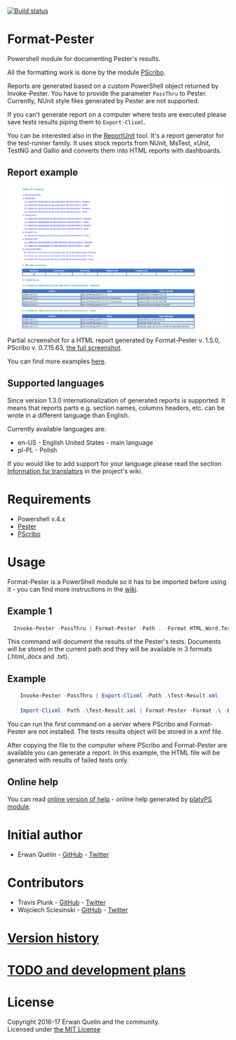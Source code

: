[![Build status](https://ci.appveyor.com/api/projects/status/36q06wp2c4vwfu7w/branch/master?svg=true)](https://ci.appveyor.com/project/equelin/format-pester/branch/master)

# Format-Pester

Powershell module for documenting Pester's results. 

All the formatting work is done by the module [PScribo](https://github.com/iainbrighton/PScribo).

Reports are generated based on a custom PowerShell object returned by Invoke-Pester. You have to provide the parameter `PassThru` to Pester. Currently, NUnit style files generated by Pester are not supported.

If you can't generate report on a computer where tests are executed please save tests results piping them to `Export-Clixml`.

You can be interested also in the [ReportUnit](https://github.com/reportunit/reportunit) tool. It's a report generator for the test-runner family. It uses stock reports from NUnit, MsTest, xUnit, TestNG and Gallio and converts them into HTML reports with dashboards.

## Report example

![](./img/Format-Pester-1.5.0-part.png)

Partial screenshot for a HTML report generated by Format-Pester v. 1.5.0, PScribo v. 0.7.15.63, [the full screenshot](./img/Format-Pester-1.5.0-full.png).

You can find more examples [here](/examples/).

## Supported languages

Since version 1.3.0 internationalization of generated reports is supported. It means that reports parts e.g. section names, columns headers, etc. can be wrote in a different language than English.

Currently available languages are:

- en-US - English United States - main language
- pl-PL - Polish

If you would like to add support for your language please read the section [Information for translators](https://github.com/equelin/Format-Pester/wiki/Information-for-translators) in the project's wiki.

# Requirements

- Powershell v.4.x
- [Pester](https://github.com/pester/Pester)
- [PScribo](https://github.com/iainbrighton/PScribo)

# Usage

Format-Pester is a PowerShell module so it has to be imported before using it - you can find more instructions in the [wiki](https://github.com/equelin/Format-Pester/wiki/Importing-Format-Pester).

## Example 1

```PowerShell
  Invoke-Pester -PassThru | Format-Pester -Path . -Format HTML,Word,Text
```

This command will document the results of the Pester's tests. Documents will be stored in the current path and they will be available in 3 formats (.html,.docx and .txt).

## Example

```PowerShell
    Invoke-Pester -PassThru | Export-Clixml -Path .\Test-Result.xml

    Import-Clixml -Path .\Test-Result.xml | Format-Pester -Format .\ -BaseFileName Test-Result -Format HTML -FailedOnly
```

You can run the first command on a server where PScribo and Format-Pester are not installed. The tests results object will be stored in a xmf file.

After copying the file to the computer where PScribo and Format-Pester are available you can generate a report. In this example, the HTML file will be generated with results of failed tests only.

## Online help

You can read [online version of help](/doc/Format-Pester.md) - online help generated by [platyPS module](https://github.com/powershell/platyps).

# Initial author

- Erwan Quélin - [GitHub](https://github.com/equelin) - [Twitter](https://twitter.com/erwanquelin)

# Contributors

- Travis Plunk - [GitHub](https://github.com/TravisEz13) - [Twitter](https://twitter.com/TravisPlunk)
- Wojciech Sciesinski - [GitHub](https://github.com/it-praktyk) - [Twitter](https://twitter.com/ITpraktyk)


# [Version history](VERSIONS.md)

# [TODO and development plans](TODO.md)

# License
Copyright 2016-17 Erwan Quelin and the community.  
Licensed under [the MIT License](LICENSE)
